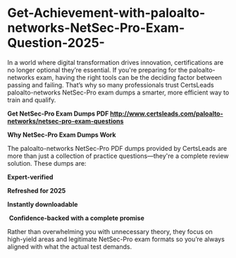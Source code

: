 # Get-Achievement-with-paloalto-networks-NetSec-Pro-Exam-Question-2025-
<p>In a world where digital transformation drives innovation, certifications are no longer optional they&rsquo;re essential. If you&#39;re preparing for the paloalto-networks exam, having the right tools can be the deciding factor between passing and failing. That&rsquo;s why so many professionals trust CertsLeads paloalto-networks NetSec-Pro exam dumps a smarter, more efficient way to train and qualify.</p> <p><strong>Get NetSec-Pro Exam Dumps PDF&nbsp;<a href="http://www.certsleads.com/paloalto-networks/netsec-pro-exam-questions">http://www.certsleads.com/paloalto-networks/netsec-pro-exam-questions</a></strong></p> <p><strong>Why NetSec-Pro Exam Dumps Work</strong></p> <p>The paloalto-networks NetSec-Pro PDF dumps provided by CertsLeads are more than just a collection of practice questions&mdash;they&#39;re a complete review solution. These dumps are:</p> <p><strong>Expert-verified</strong></p> <p><strong>Refreshed for 2025</strong></p> <p><strong>Instantly downloadable</strong></p> <p>&nbsp;<strong>Confidence-backed with a complete promise</strong></p> <p>Rather than overwhelming you with unnecessary theory, they focus on high-yield areas and legitimate NetSec-Pro exam formats so you&rsquo;re always aligned with what the actual test demands.</p> <p>&nbsp;</p>

